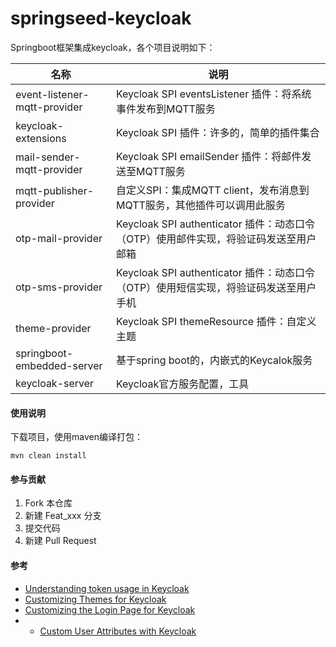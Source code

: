 # springseed-keycloak

Springboot框架集成keycloak，各个项目说明如下：

| 名称                         | 说明                                                                                 |
| ---------------------------- | ------------------------------------------------------------------------------------ |
| event-listener-mqtt-provider | Keycloak SPI eventsListener 插件：将系统事件发布到MQTT服务                           |
| keycloak-extensions          | Keycloak SPI 插件：许多的，简单的插件集合                                            |
| mail-sender-mqtt-provider    | Keycloak SPI emailSender 插件：将邮件发送至MQTT服务                                  |
| mqtt-publisher-provider      | 自定义SPI：集成MQTT client，发布消息到MQTT服务，其他插件可以调用此服务               |
| otp-mail-provider            | Keycloak SPI authenticator 插件：动态口令（OTP）使用邮件实现，将验证码发送至用户邮箱 |
| otp-sms-provider             | Keycloak SPI authenticator 插件：动态口令（OTP）使用短信实现，将验证码发送至用户手机 |
| theme-provider               | Keycloak SPI themeResource 插件：自定义主题                                          |
| springboot-embedded-server   | 基于spring boot的，内嵌式的Keycalok服务                                              |
| keycloak-server              | Keycloak官方服务配置，工具                                                           |

#### 使用说明

下载项目，使用maven编译打包：

```
mvn clean install
```

#### 参与贡献

1.  Fork 本仓库
2.  新建 Feat_xxx 分支
3.  提交代码
4.  新建 Pull Request


#### 参考

- [Understanding token usage in Keycloak](https://www.janua.fr/understanding-token-usage-in-keycloak/#:~:text=Offline%20tokens%20can%20have%20very%20long%20living%20period,the%20offline%20token%20for%20a%20refresh%20token%20action.)
- [Customizing Themes for Keycloak](https://www.baeldung.com/spring-keycloak-custom-themes)
- [Customizing the Login Page for Keycloak](https://www.baeldung.com/keycloak-custom-login-page)
- - [Custom User Attributes with Keycloak](https://www.baeldung.com/keycloak-custom-user-attributes)

